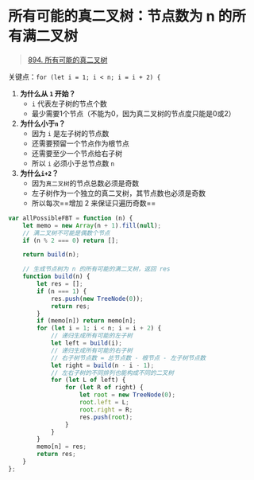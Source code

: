
# 所有可能的真二叉树：节点数为 n 的所有满二叉树


>  [894. 所有可能的真二叉树](https://leetcode.cn/problems/all-possible-full-binary-trees/)


关键点：`for (let i = 1; i < n; i = i + 2) {`
1. **为什么从 `1` 开始？**
    - `i` 代表左子树的节点个数
    - 最少需要1个节点（不能为0，因为真二叉树的节点度只能是0或2）
2. **为什么小于`n`？**
    - 因为 `i` 是左子树的节点数
    - 还需要预留一个节点作为根节点
    - 还需要至少一个节点给右子树
    - 所以 `i` 必须小于总节点数 `n`
3. **为什么`i+2`？**
    - 因为`真二叉树`的节点总数必须是奇数
    - 左子树作为一个独立的真二叉树，其节点数也必须是奇数
    - 所以每次==增加 2 来保证只遍历奇数==

```javascript hl:16
var allPossibleFBT = function (n) {
    let memo = new Array(n + 1).fill(null);
    // 满二叉树不可能是偶数个节点
    if (n % 2 === 0) return [];

    return build(n);

    // 生成节点树为 n 的所有可能的满二叉树，返回 res
    function build(n) {
        let res = [];
        if (n === 1) {
            res.push(new TreeNode(0));
            return res;
        }
        if (memo[n]) return memo[n];
        for (let i = 1; i < n; i = i + 2) {
            // 递归生成所有可能的左子树
            let left = build(i);
            // 递归生成所有可能的右子树
            // 右子树节点数 = 总节点数 - 根节点 - 左子树节点数
            let right = build(n - i - 1);
            // 左右子树的不同排列也能构成不同的二叉树
            for (let L of left) {
                for (let R of right) {
                    let root = new TreeNode(0);
                    root.left = L;
                    root.right = R;
                    res.push(root);
                }
            }
        }
        memo[n] = res;
        return res;
    }
};

```